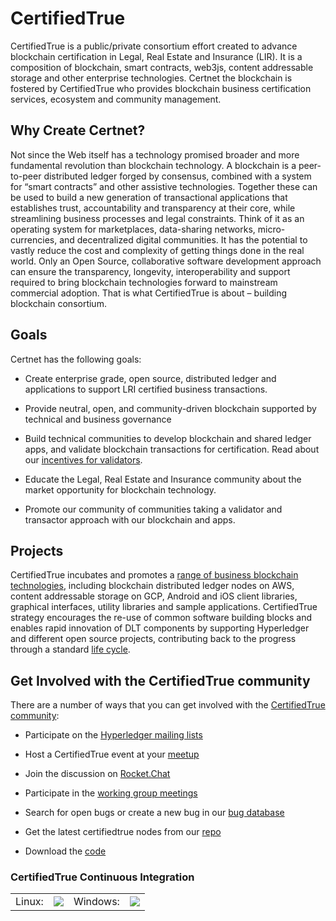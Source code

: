 # CertifiedTrue
CertifiedTrue is a public/private consortium effort created to advance blockchain certification in Legal, Real Estate and Insurance (LIR). It is a composition of blockchain, smart contracts, web3js, content addressable storage and other enterprise technologies. Certnet the blockchain is fostered by CertifiedTrue who provides blockchain business certification services, ecosystem and community management. 

## Why Create Certnet?
Not since the Web itself has a technology promised broader and more fundamental revolution than blockchain technology. A blockchain is a peer-to-peer distributed ledger forged by consensus, combined with a system for “smart contracts” and other assistive technologies. Together these can be used to build a new generation of transactional applications that establishes trust, accountability and transparency at their core, while streamlining business processes and legal constraints.
Think of it as an operating system for marketplaces, data-sharing networks, micro-currencies, and decentralized digital communities. It has the potential to vastly reduce the cost and complexity of getting things done in the real world.
Only an Open Source, collaborative software development approach can ensure the transparency, longevity, interoperability and support required to bring blockchain technologies forward to mainstream commercial adoption. That is what CertifiedTrue is about – building blockchain consortium. 

## Goals
Certnet has the following goals:
* Create enterprise grade, open source, distributed ledger and applications to support LRI certified business transactions.

* Provide neutral, open, and community-driven blockchain supported by technical and business governance

* Build technical communities to develop blockchain and shared ledger apps, and validate blockchain transactions for certification. Read about our [incentives for validators](https://certnet.io).

* Educate the Legal, Real Estate and Insurance community about the market opportunity for blockchain technology.

* Promote our community of communities taking a validator and transactor approach with our blockchain and apps.

## Projects
CertifiedTrue incubates and promotes a [range of business blockchain technologies](https://github.com/CertifiedTrue), including blockchain distributed ledger nodes on AWS, content addressable storage on GCP, Android and iOS client libraries, graphical interfaces, utility libraries and sample applications. CertifiedTrue strategy encourages the re-use of common software building blocks and enables rapid innovation of DLT components by supporting Hyperledger and different open source projects, contributing back to the progress through a standard [life cycle](https://wiki.hyperledger.org/community/project-lifecycle).  

## Get Involved with the CertifiedTrue community
There are a number of ways that you can get involved with the [CertifiedTrue community](http://certifedture.co):

* Participate on the [Hyperledger mailing lists](http://lists.hyperledger.org/)

* Host a CertifiedTrue event at your [meetup](http://www.meetup.com/pro/hyperledger/)

* Join the discussion on [Rocket.Chat](https://chat.hyperledger.org/)

* Participate in the [working group meetings](https://wiki.hyperledger.org/community/calendar-public-meetings)

* Search for open bugs or create a new bug in our [bug database](https://jira.hyperledger.org/)

* Get the latest certifiedtrue nodes from our [repo](https://github.com/certifiedtrue)

* Download the [code](https://github.com/hyperledger)

### CertifiedTrue Continuous Integration

<table><tr>
 <td>Linux: </td>
 <td><a href='https://travis-ci.org/perkeep/perkeep'><img style='vertical-align:middle' src='https://travis-ci.org/perkeep/perkeep.svg?branch=master'></td>
 <td>Windows: </td>
 <td><a href='https://ci.appveyor.com/project/mpl/perkeep/branch/master'><img src='https://ci.appveyor.com/api/projects/status/bbdqxcy2b6x4lt2r/branch/master?svg=true'></td>
</tr></table>



